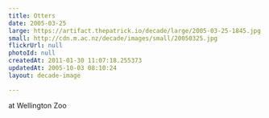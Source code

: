 ```yaml
---
title: Otters
date: 2005-03-25
large: https://artifact.thepatrick.io/decade/large/2005-03-25-1845.jpg
small: http://cdn.m.ac.nz/decade/images/small/20050325.jpg
flickrUrl: null
photoId: null
createdAt: 2011-01-30 11:07:18.255373
updatedAt: 2005-10-03 08:10:24
layout: decade-image

---
```

at Wellington Zoo

